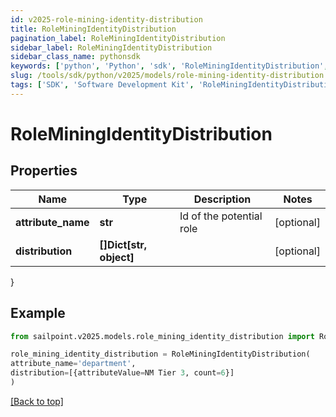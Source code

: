 ```yaml
---
id: v2025-role-mining-identity-distribution
title: RoleMiningIdentityDistribution
pagination_label: RoleMiningIdentityDistribution
sidebar_label: RoleMiningIdentityDistribution
sidebar_class_name: pythonsdk
keywords: ['python', 'Python', 'sdk', 'RoleMiningIdentityDistribution', 'V2025RoleMiningIdentityDistribution'] 
slug: /tools/sdk/python/v2025/models/role-mining-identity-distribution
tags: ['SDK', 'Software Development Kit', 'RoleMiningIdentityDistribution', 'V2025RoleMiningIdentityDistribution']
---
```


# RoleMiningIdentityDistribution


## Properties

Name | Type | Description | Notes
------------ | ------------- | ------------- | -------------
**attribute_name** | **str** | Id of the potential role | [optional] 
**distribution** | **[]Dict[str, object]** |  | [optional] 
}

## Example

```python
from sailpoint.v2025.models.role_mining_identity_distribution import RoleMiningIdentityDistribution

role_mining_identity_distribution = RoleMiningIdentityDistribution(
attribute_name='department',
distribution=[{attributeValue=NM Tier 3, count=6}]
)

```
[[Back to top]](#) 

